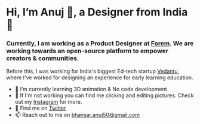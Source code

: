# Hi, I’m Anuj 👋, a Designer from India📍

### Currently, I am working as a Product Designer at [Forem](https://www.forem.com/). We are working towards an open-source platform to empower creators & communities.

Before this, I was working for India's biggest Ed-tech startup [Vedantu](http://www.vedantu.com), where I've worked for designing an experience for early learning education.

- 🌱 I’m currently learning 3D animation & No code development
- 💞️ If I'm not working you can find me clicking and editing pictures. Check out my [Instagram](https://www.instagram.com/anuj.png/) for more.
- 🐥 Find me on [Twitter](https://twitter.com/anujbhavsar50)
- 📫 Reach out to me on bhavsar.anuj50@gmail.com
